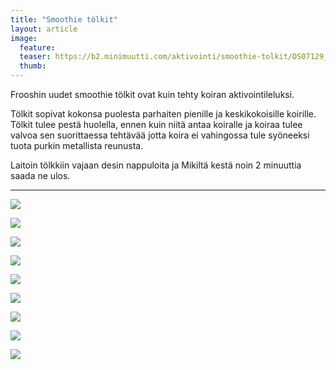 ```yaml
---
title: "Smoothie tölkit"
layout: article
image:
  feature:
  teaser: https://b2.minimuutti.com/aktivointi/smoothie-tolkit/DS07129_-245px.jpg
  thumb:
---
```


Frooshin uudet smoothie tölkit ovat kuin tehty koiran aktivointileluksi.

Tölkit sopivat kokonsa puolesta parhaiten pienille ja keskikokoisille koirille. Tölkit tulee pestä huolella, ennen kuin niitä antaa koiralle ja koiraa tulee valvoa sen suorittaessa tehtävää jotta koira ei vahingossa tule syöneeksi tuota purkin metallista reunusta.

Laitoin tölkkiin vajaan desin nappuloita ja Mikiltä kestä noin 2 minuuttia saada ne ulos.
 
---

![](https://b2.minimuutti.com/aktivointi/smoothie-tolkit/DS07066-800px.jpg)

![](https://b2.minimuutti.com/aktivointi/smoothie-tolkit/DS07129-800px.jpg)

![](https://b2.minimuutti.com/aktivointi/smoothie-tolkit/DS07229-800px.jpg)

![](https://b2.minimuutti.com/aktivointi/smoothie-tolkit/DS07272-800px.jpg)

![](https://b2.minimuutti.com/aktivointi/smoothie-tolkit/DS07282-800px.jpg)

![](https://b2.minimuutti.com/aktivointi/smoothie-tolkit/DS07284-800px.jpg)

![](https://b2.minimuutti.com/aktivointi/smoothie-tolkit/DS07197-800px.jpg)

![](https://b2.minimuutti.com/aktivointi/smoothie-tolkit/DS07207-800px.jpg)

![](https://b2.minimuutti.com/aktivointi/smoothie-tolkit/DS07298-800px.jpg)
